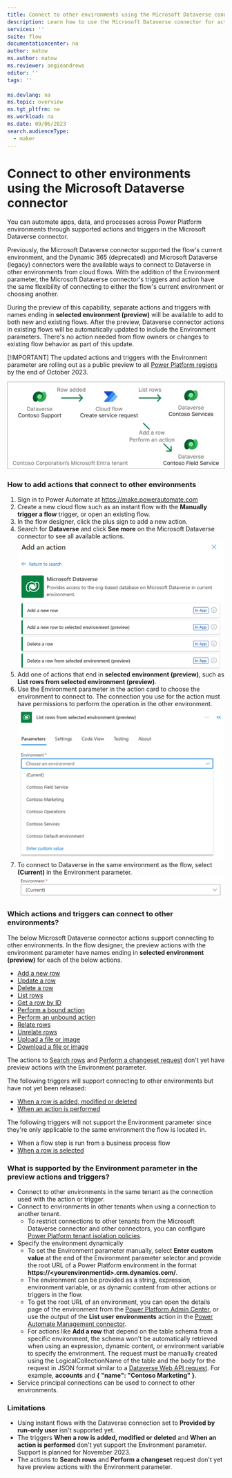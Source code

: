 ```yaml
---
title: Connect to other environments using the Microsoft Dataverse connector | Microsoft Docs
description: Learn how to use the Microsoft Dataverse connector for actions and triggers across Power Platform environments.
services: ''
suite: flow
documentationcenter: na
author: matow
ms.author: matow
ms.reviewer: angieandrews
editor: ''
tags: ''

ms.devlang: na
ms.topic: overview
ms.tgt_pltfrm: na
ms.workload: na
ms.date: 09/06/2023
search.audienceType: 
  - maker
---
```


# Connect to other environments using the Microsoft Dataverse connector

You can automate apps, data, and processes across Power Platform environments through supported actions and triggers in the Microsoft Dataverse connector. 


Previously, the Microsoft Dataverse connector supported the flow's current environment, and the Dynamic 365 (deprecated) and Microsoft Dataverse (legacy) connectors were the available ways to connect to Dataverse in other environments from cloud flows. With the addition of the Environment parameter, the Microsoft Dataverse connector's triggers and action have the same flexibility of connecting to either the flow's current environment or choosing another. 

During the preview of this capability, separate actions and triggers with names ending in **selected environment (preview)** will be available to add to both new and existing flows. After the preview, Dataverse connector actions in existing flows will be automatically updated to include the Environment parameters. There's no action needed from flow owners or changes to existing flow behavior as part of this update.

[!IMPORTANT] The updated actions and triggers with the Environment parameter are rolling out as a public preview to all [Power Platform regions](/power-automate/regions-overview) by the end of October 2023.

![A diagram of a Power Automate cloud flow being triggered when a row changes in the Contoso Support environment, and taking actions in other Contoso Services and Contoso Field Service environments to List rows, Add a row, and Perform an action in the example Contoso Corporation Microsoft Entra tenant.. ](<Connecting to other environments-1.png>)

### How to add actions that connect to other environments

1. Sign in to Power Automate at https://make.powerautomate.com 
2. Create a new cloud flow such as an instant flow with the **Manually trigger a flow** trigger, or open an existing flow.
3. In the flow designer, click the plus sign to add a new action.
4. Search for **Dataverse** and click **See more** on the Microsoft Dataverse connector to see all available actions.
![A screenshot of the Microsoft Dataverse connector actions including the new actions for Add a new row to selected environment (preview) and Delete a row from selected environment (preview).](<Cross env - add a preview action.png>)
1. Add one of actions that end in **selected environment (preview)**, such as **List rows from selected environment (preview)**.
2. Use the Environment parameter in the action card to choose the environment to connect to. The connection you use for the action must have permissions to perform the operation in the other environment. 
![A screenshot of the List rows from selected environment (preview) action in the Microsoft Dataverse connector with the Environment parameter being used to select either the current environment, another environment, or enter a custom value for the environment. ](<List flows.png>)
3. To connect to Dataverse in the same environment as the flow, select **(Current)** in the Environment parameter.
![A screenshot showing the Environment parameter set to "(Current)" to connect to the current environment.](<Cross environment - current environment-1.png>)


### Which actions and triggers can connect to other environments?
The below Microsoft Dataverse connector actions support connecting to other environments. In the flow designer, the preview actions with the environment parameter have names ending in **selected environment (preview)** for each of the below actions.

* [Add a new row](/power-automate/dataverse/create)
* [Update a row](/power-automate/dataverse/update)
* [Delete a row](/power-automate/dataverse/delete-row)
* [List rows](/power-automate/dataverse/list-rows)
* [Get a row by ID](/power-automate/dataverse/get-row-id)
* [Perform a bound action](/power-automate/dataverse/bound-unbound)
* [Perform an unbound action](/power-automate/dataverse/bound-unbound)
* [Relate rows](/power-automate/dataverse/relate-unrelate-rows)
* [Unrelate rows](/power-automate/dataverse/relate-unrelate-rows)
* [Upload a file or image](/power-automate/dataverse/upload-download-file)
* [Download a file or image](/power-automate/dataverse/upload-download-file)

The actions to [Search rows](/power-automate/dataverse/search) and [Perform a changeset request](/power-automate/dataverse/change-set) don't yet have preview actions with the Environment parameter.

The following triggers will support connecting to other environments but have not yet been released: 

* [When a row is added, modified or deleted](/power-automate/dataverse/create-update-delete-trigger)
* [When an action is performed](/power-automate/dataverse/action-trigger)

The following triggers will not support the Environment parameter since they're only applicable to the same environment the flow is located in. 
* When a flow step is run from a business process flow
* [When a row is selected](/power-automate/connection-cds#initiate-a-cloud-flow-from-dataverse)

### What is supported by the Environment parameter in the preview actions and triggers?
* Connect to other environments in the same tenant as the connection used with the action or trigger.
* Connect to environments in other tenants when using a connection to another tenant.
  * To restrict connections to other tenants from the Microsoft Dataverse connector and other connectors, you can configure [Power Platform tenant isolation policies](/power-platform/admin/cross-tenant-restrictions).
* Specify the environment dynamically 
  * To set the Environment parameter manually, select **Enter custom value** at the end of the Environment parameter selector and provide the root URL of a Power Platform environment in the format **https://\<yourenvironmentid\>.crm.dynamics.com/**. 
  * The environment can be provided as a string, expression, environment variable, or as dynamic content from other actions or triggers in the flow.
  * To get the root URL of an environment, you can open the details page of the environment from the [Power Platform Admin Center](https://admin.powerplatform.com), or use the output of the **List user environments** action in the [Power Automate Management connector](/connectors/flowmanagement/).
  * For actions like **Add a row** that depend on the table schema from a specific environment, the schema won't be automatically retrieved when using an expression, dynamic content, or environment variable to specify the environment. The request must be manually created using the LogicalCollectionName of the table and the body for the request in JSON format similar to a [Dataverse Web API request](/power-apps/developer/data-platform/webapi/create-entity-web-api). For example, **accounts** and  **{ "name": "Contoso Marketing" }**.
* Service principal connections can be used to connect to other environments.

### Limitations
* Using instant flows with the Dataverse connection set to **Provided by run-only user** isn't supported yet.
* The triggers **When a row is added, modified or deleted** and **When an action is performed** don't yet support the Environment parameter. Support is planned for November 2023. 
* The actions to **Search rows** and **Perform a changeset** request don't yet have preview actions with the Environment parameter.